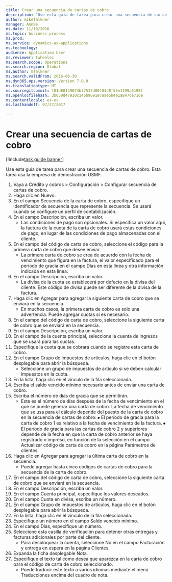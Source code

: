 ```yaml
--- 
title: Crear una secuencia de cartas de cobro
description: "Use esta guía de tarea para crear una secuencia de cartas de cobro."
author: mikefalkner
manager: AnnBe
ms.date: 11/10/2016
ms.topic: business-process
ms.prod: 
ms.service: dynamics-ax-applications
ms.technology: 
audience: Application User
ms.reviewer: twheeloc
ms.search.scope: Operations
ms.search.region: Global
ms.author: mfalkner
ms.search.validFrom: 2016-06-30
ms.dyn365.ops.version: Version 7.0.0
ms.translationtype: HT
ms.sourcegitcommit: f01d88149074b37517d00f03d8f55e1199a5198f
ms.openlocfilehash: 3b050d47910c146b9691e7aae5b4a1a847ce716e
ms.contentlocale: es-es
ms.lasthandoff: 07/27/2017

---
```

# <a name="create-a-collection-letter-sequence"></a>Crear una secuencia de cartas de cobro

[!include[task guide banner](../../includes/task-guide-banner.md)]

Use esta guía de tarea para crear una secuencia de cartas de cobro. Esta tarea usa la empresa de demostración USMF.

1. Vaya a Crédito y cobros > Configuración > Configurar secuencia de cartas de cobro.
2. Haga clic en Nuevo.
3. En el campo Secuencia de la carta de cobro, especifique un identificador de secuencia que represente la secuencia. Se usará cuando se configure un perfil de contabilización.
4. En el campo Descripción, escriba un valor.
    * Las condiciones de pago son opcionales. Si especifica un valor aquí, la factura de la cuota de la carta de cobro usará estas condiciones de pago, en lugar de las condiciones de pago almacenadas con el cliente.  
5. En el campo del código de carta de cobro, seleccione el código para la primera carta de cobro que desee enviar.
    * La primera carta de cobro se crea de acuerdo con la fecha de vencimiento que figura en la factura, el valor especificado para el período de gracia en el campo Días en esta línea y otra información indicada en esta línea.  
6. En el campo Descripción, escriba un valor.
    * La divisa de la cuota se establecerá por defecto en la divisa del cliente. Este código de divisa puede ser diferente de la divisa de la factura.  
7. Haga clic en Agregar para agregar la siguiente carta de cobro que se enviará en la secuencia.
    * En muchos casos, la primera carta de cobro es solo una advertencia. Puede agregar cuotas si es necesario.  
8. En el campo del código de carta de cobro, seleccione la siguiente carta de cobro que se enviará en la secuencia.
9. En el campo Descripción, escriba un valor.
10. En el campo de la cuenta principal, seleccione la cuenta de ingresos que se usará para las cuotas.
11. Especifique la cuota que se cobrará cuando se registre esta carta de cobro.
12. En el campo Grupo de impuestos de artículos, haga clic en el botón desplegable para abrir la búsqueda.
    * Seleccione un grupo de impuestos de artículo si se deben calcular impuestos en la cuota.  
13. En la lista, haga clic en el vínculo de la fila seleccionada.
14. Escriba el saldo vencido mínimo necesario antes de enviar una carta de cobro.
15. Escriba el número de días de gracia que se permitirán.
    * Este es el número de días después de la fecha de vencimiento en el que se puede generar una carta de cobro. La fecha de vencimiento que se usa para el cálculo depende del puesto de la carta de cobro en la secuencia de cartas de cobro:  ⦁  El período de gracia para la carta de cobro 1 es relativo a la fecha de vencimiento de la factura.  ⦁ El período de gracia para las cartas de cobro 2 y superiores depende de la fecha en que la carta de cobro anterior se haya registrado o impreso, en función de la selección en el campo Actualizar código de carta de cobro en la página Parámetros de clientes.  
16. Haga clic en Agregar para agregar la última carta de cobro en la secuencia.
    * Puede agregar hasta cinco códigos de cartas de cobro para la secuencia de la carta de cobro.  
17. En el campo del código de carta de cobro, seleccione la siguiente carta de cobro que se enviará en la secuencia.
18. En el campo Descripción, escriba un valor.
19. En el campo Cuenta principal, especifique los valores deseados.
20. En el campo Cuota en divisa, escriba un número.
21. En el campo Grupo de impuestos de artículos, haga clic en el botón desplegable para abrir la búsqueda.
22. En la lista, haga clic en el vínculo de la fila seleccionada.
23. Especifique un número en el campo Saldo vencido mínimo.
24. En el campo Días, especifique un número.
25. Seleccione esta casilla de verificación para detener otras entregas y facturas adicionales por parte del cliente.
    * Para desbloquear la cuenta, seleccione No en el campo Facturación y entrega en espera en la página Clientes.  
26. Expanda la ficha desplegable Nota.
27. Especifique el texto tal como desea que aparezca en la carta de cobro para el código de carta de cobro seleccionado.
    * Puede traducir este texto a varios idiomas mediante el menú Traducciones encima del cuadro de nota.  


